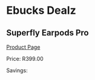 
# Ebucks Dealz
## Superfly Earpods Pro
[Product Page](https://www.ebucks.com/web/shop/productSelected.do?prodId=1196477702&catId=714972256)

Price: R399.00

Savings: 


	